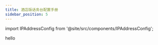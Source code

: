 ```yaml
---
title: 酒店版话务台配置手册
sidebar_position: 5
---
```


import IPAddressConfig from '@site/src/components/IPAddressConfig';

hello
